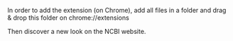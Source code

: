 
In order to add the extension (on Chrome), add all files in a folder and drag & drop this folder on chrome://extensions

Then discover a new look on the NCBI website.
